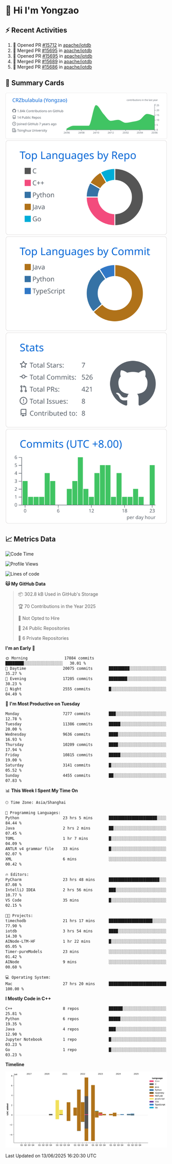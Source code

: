 # 👋 Hi I'm Yongzao

## ⚡ Recent Activities
<!--START_SECTION:activity-->
1. 💪 Opened PR [#15712](https://github.com/apache/iotdb/pull/15712) in [apache/iotdb](https://github.com/apache/iotdb)
2. 🎉 Merged PR [#15695](https://github.com/apache/iotdb/pull/15695) in [apache/iotdb](https://github.com/apache/iotdb)
3. 💪 Opened PR [#15695](https://github.com/apache/iotdb/pull/15695) in [apache/iotdb](https://github.com/apache/iotdb)
4. 🎉 Merged PR [#15689](https://github.com/apache/iotdb/pull/15689) in [apache/iotdb](https://github.com/apache/iotdb)
5. 🎉 Merged PR [#15686](https://github.com/apache/iotdb/pull/15686) in [apache/iotdb](https://github.com/apache/iotdb)
<!--END_SECTION:activity-->

## 🎑 Summary Cards

[![](https://raw.githubusercontent.com/CRZbulabula/CRZbulabula/main/profile-summary-card-output/github/0-profile-details.svg)](https://github.com/vn7n24fzkq/github-profile-summary-cards)
[![](https://raw.githubusercontent.com/CRZbulabula/CRZbulabula/main/profile-summary-card-output/github/1-repos-per-language.svg)](https://github.com/vn7n24fzkq/github-profile-summary-cards) [![](https://raw.githubusercontent.com/CRZbulabula/CRZbulabula/main/profile-summary-card-output/github/2-most-commit-language.svg)](https://github.com/vn7n24fzkq/github-profile-summary-cards)
[![](https://raw.githubusercontent.com/CRZbulabula/CRZbulabula/main/profile-summary-card-output/github/3-stats.svg)](https://github.com/vn7n24fzkq/github-profile-summary-cards) [![](https://raw.githubusercontent.com/CRZbulabula/CRZbulabula/main/profile-summary-card-output/github/4-productive-time.svg)](https://github.com/vn7n24fzkq/github-profile-summary-cards)

## 📈 Metrics Data

<!--START_SECTION:waka-->
![Code Time](http://img.shields.io/badge/Code%20Time-924%20hrs%2046%20mins-blue)

![Profile Views](http://img.shields.io/badge/Profile%20Views-0-blue)

![Lines of code](https://img.shields.io/badge/From%20Hello%20World%20I%27ve%20Written-32.6%20million%20lines%20of%20code-blue)

**🐱 My GitHub Data** 

> 📦 302.8 kB Used in GitHub's Storage 
 > 
> 🏆 70 Contributions in the Year 2025
 > 
> 🚫 Not Opted to Hire
 > 
> 📜 24 Public Repositories 
 > 
> 🔑 6 Private Repositories 
 > 
**I'm an Early 🐤** 

```text
🌞 Morning                17084 commits       ████████░░░░░░░░░░░░░░░░░   30.01 % 
🌆 Daytime                20075 commits       █████████░░░░░░░░░░░░░░░░   35.27 % 
🌃 Evening                17205 commits       ████████░░░░░░░░░░░░░░░░░   30.23 % 
🌙 Night                  2555 commits        █░░░░░░░░░░░░░░░░░░░░░░░░   04.49 % 
```
📅 **I'm Most Productive on Tuesday** 

```text
Monday                   7277 commits        ███░░░░░░░░░░░░░░░░░░░░░░   12.78 % 
Tuesday                  11386 commits       █████░░░░░░░░░░░░░░░░░░░░   20.00 % 
Wednesday                9636 commits        ████░░░░░░░░░░░░░░░░░░░░░   16.93 % 
Thursday                 10209 commits       ████░░░░░░░░░░░░░░░░░░░░░   17.94 % 
Friday                   10815 commits       █████░░░░░░░░░░░░░░░░░░░░   19.00 % 
Saturday                 3141 commits        █░░░░░░░░░░░░░░░░░░░░░░░░   05.52 % 
Sunday                   4455 commits        ██░░░░░░░░░░░░░░░░░░░░░░░   07.83 % 
```


📊 **This Week I Spent My Time On** 

```text
🕑︎ Time Zone: Asia/Shanghai

💬 Programming Languages: 
Python                   23 hrs 5 mins       █████████████████████░░░░   84.44 % 
Java                     2 hrs 2 mins        ██░░░░░░░░░░░░░░░░░░░░░░░   07.45 % 
TOML                     1 hr 7 mins         █░░░░░░░░░░░░░░░░░░░░░░░░   04.09 % 
ANTLR v4 grammar file    33 mins             █░░░░░░░░░░░░░░░░░░░░░░░░   02.07 % 
XML                      6 mins              ░░░░░░░░░░░░░░░░░░░░░░░░░   00.42 % 

🔥 Editors: 
PyCharm                  23 hrs 48 mins      ██████████████████████░░░   87.08 % 
IntelliJ IDEA            2 hrs 56 mins       ███░░░░░░░░░░░░░░░░░░░░░░   10.77 % 
VS Code                  35 mins             █░░░░░░░░░░░░░░░░░░░░░░░░   02.15 % 

🐱‍💻 Projects: 
timechodb                21 hrs 17 mins      ███████████████████░░░░░░   77.90 % 
iotdb                    3 hrs 54 mins       ████░░░░░░░░░░░░░░░░░░░░░   14.30 % 
AINode-LTM-HF            1 hr 22 mins        █░░░░░░░░░░░░░░░░░░░░░░░░   05.05 % 
Timer-pureModels         23 mins             ░░░░░░░░░░░░░░░░░░░░░░░░░   01.42 % 
AINode                   9 mins              ░░░░░░░░░░░░░░░░░░░░░░░░░   00.60 % 

💻 Operating System: 
Mac                      27 hrs 20 mins      █████████████████████████   100.00 % 
```

**I Mostly Code in C++** 

```text
C++                      8 repos             ██████░░░░░░░░░░░░░░░░░░░   25.81 % 
Python                   6 repos             █████░░░░░░░░░░░░░░░░░░░░   19.35 % 
Java                     4 repos             ███░░░░░░░░░░░░░░░░░░░░░░   12.90 % 
Jupyter Notebook         1 repo              █░░░░░░░░░░░░░░░░░░░░░░░░   03.23 % 
Go                       1 repo              █░░░░░░░░░░░░░░░░░░░░░░░░   03.23 % 
```



**Timeline**

![Lines of Code chart](https://raw.githubusercontent.com/CRZbulabula/CRZbulabula/main/assets/bar_graph.png)


 Last Updated on 13/06/2025 16:20:30 UTC
<!--END_SECTION:waka-->

